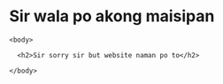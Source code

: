 <DOCTYPE html> 
  <html> 
    <head> 
      <h1>Sir wala po akong maisipan</h1> 
    </head>
    
    <body>
      
      <h2>Sir sorry sir but website naman po to</h2>
        
    </body>
